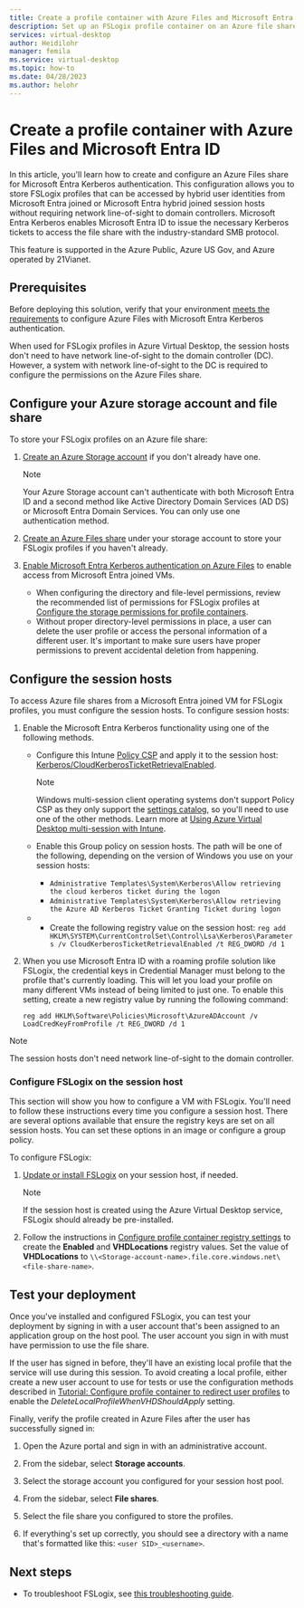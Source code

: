 ```yaml
---
title: Create a profile container with Azure Files and Microsoft Entra ID
description: Set up an FSLogix profile container on an Azure file share in an existing Azure Virtual Desktop host pool with your Microsoft Entra domain.
services: virtual-desktop
author: Heidilohr
manager: femila
ms.service: virtual-desktop
ms.topic: how-to
ms.date: 04/28/2023
ms.author: helohr
---
```

# Create a profile container with Azure Files and Microsoft Entra ID

In this article, you'll learn how to create and configure an Azure Files share for Microsoft Entra Kerberos authentication. This configuration allows you to store FSLogix profiles that can be accessed by hybrid user identities from Microsoft Entra joined or Microsoft Entra hybrid joined session hosts without requiring network line-of-sight to domain controllers. Microsoft Entra Kerberos enables Microsoft Entra ID to issue the necessary Kerberos tickets to access the file share with the industry-standard SMB protocol.

This feature is supported in the Azure Public, Azure US Gov, and Azure operated by 21Vianet.

## Prerequisites

Before deploying this solution, verify that your environment [meets the requirements](../storage/files/storage-files-identity-auth-azure-active-directory-enable.md#prerequisites) to configure Azure Files with Microsoft Entra Kerberos authentication.

When used for FSLogix profiles in Azure Virtual Desktop, the session hosts don't need to have network line-of-sight to the domain controller (DC). However, a system with network line-of-sight to the DC is required to configure the permissions on the Azure Files share.

## Configure your Azure storage account and file share

To store your FSLogix profiles on an Azure file share: 

1. [Create an Azure Storage account](../storage/files/storage-how-to-create-file-share.md#create-a-storage-account) if you don't already have one.

    > [!NOTE]
    > Your Azure Storage account can't authenticate with both Microsoft Entra ID and a second method like Active Directory Domain Services (AD DS) or Microsoft Entra Domain Services. You can only use one authentication method.

2. [Create an Azure Files share](../storage/files/storage-how-to-create-file-share.md#create-a-file-share) under your storage account to store your FSLogix profiles if you haven't already.

3. [Enable Microsoft Entra Kerberos authentication on Azure Files](../storage/files/storage-files-identity-auth-azure-active-directory-enable.md) to enable access from Microsoft Entra joined VMs.

    - When configuring the directory and file-level permissions, review the recommended list of permissions for FSLogix profiles at [Configure the storage permissions for profile containers](/fslogix/fslogix-storage-config-ht).
    - Without proper directory-level permissions in place, a user can delete the user profile or access the personal information of a different user. It's important to make sure users have proper permissions to prevent accidental deletion from happening.

## Configure the session hosts

To access Azure file shares from a Microsoft Entra joined VM for FSLogix profiles, you must configure the session hosts. To configure session hosts:

1. Enable the Microsoft Entra Kerberos functionality using one of the following methods.

    - Configure this Intune [Policy CSP](/windows/client-management/mdm/policy-configuration-service-provider) and apply it to the session host: [Kerberos/CloudKerberosTicketRetrievalEnabled](/windows/client-management/mdm/policy-csp-kerberos#kerberos-cloudkerberosticketretrievalenabled).
    
       > [!NOTE]
       > Windows multi-session client operating systems don't support Policy CSP as they only support the [settings catalog](/mem/intune/configuration/settings-catalog), so you'll need to use one of the other methods. Learn more at [Using Azure Virtual Desktop multi-session with Intune](/mem/intune/fundamentals/azure-virtual-desktop-multi-session).
    
    - Enable this Group policy on session hosts. The path will be one of the following, depending on the version of Windows you use on your session hosts:
       - `Administrative Templates\System\Kerberos\Allow retrieving the cloud kerberos ticket during the logon`
       - `Administrative Templates\System\Kerberos\Allow retrieving the Azure AD Kerberos Ticket Granting Ticket during logon`
    
    - - Create the following registry value on the session host: `reg add HKLM\SYSTEM\CurrentControlSet\Control\Lsa\Kerberos\Parameters /v CloudKerberosTicketRetrievalEnabled /t REG_DWORD /d 1`

2. When you use Microsoft Entra ID with a roaming profile solution like FSLogix, the credential keys in Credential Manager must belong to the profile that's currently loading. This will let you load your profile on many different VMs instead of being limited to just one. To enable this setting, create a new registry value by running the following command:

    ```
    reg add HKLM\Software\Policies\Microsoft\AzureADAccount /v LoadCredKeyFromProfile /t REG_DWORD /d 1
    ```

> [!NOTE]
> The session hosts don't need network line-of-sight to the domain controller.

### Configure FSLogix on the session host

This section will show you how to configure a VM with FSLogix. You'll need to follow these instructions every time you configure a session host. There are several options available that ensure the registry keys are set on all session hosts. You can set these options in an image or configure a group policy.

To configure FSLogix:

1. [Update or install FSLogix](/fslogix/install-ht) on your session host, if needed. 
    > [!NOTE]
    > If the session host is created using the Azure Virtual Desktop service, FSLogix should already be pre-installed.

2. Follow the instructions in [Configure profile container registry settings](/fslogix/configure-profile-container-tutorial#configure-profile-container-registry-settings) to create the **Enabled** and **VHDLocations** registry values. Set the value of **VHDLocations** to `\\<Storage-account-name>.file.core.windows.net\<file-share-name>`.

## Test your deployment

Once you've installed and configured FSLogix, you can test your deployment by signing in with a user account that's been assigned to an application group on the host pool. The user account you sign in with must have permission to use the file share.

If the user has signed in before, they'll have an existing local profile that the service will use during this session. To avoid creating a local profile, either create a new user account to use for tests or use the configuration methods described in [Tutorial: Configure profile container to redirect user profiles](/fslogix/configure-profile-container-tutorial/) to enable the *DeleteLocalProfileWhenVHDShouldApply* setting.

Finally, verify the profile created in Azure Files after the user has successfully signed in:

1. Open the Azure portal and sign in with an administrative account.

2. From the sidebar, select **Storage accounts**.

3. Select the storage account you configured for your session host pool.

4. From the sidebar, select **File shares**.

5. Select the file share you configured to store the profiles.

6. If everything's set up correctly, you should see a directory with a name that's formatted like this: `<user SID>_<username>`.

## Next steps

- To troubleshoot FSLogix, see [this troubleshooting guide](/fslogix/fslogix-trouble-shooting-ht).
